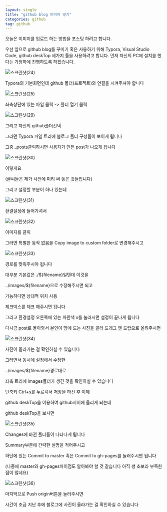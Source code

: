```yaml
---
layout: single
title: "github blog 이미지 넣기"
categories: github
tag: github
---
```


오늘은 이미지를 업로드 하는 방법을 포스팅 하려고 합니다.

우선 앞으로 github blog를 꾸미기 혹은 사용하기 위해 
Typora, Visual Studio Code, github deskTop
세가지 툴을 사용하려고 합니다.
먼저 자신의 PC에 설치를 했다는 가정하에 진행하도록 하겠습니다.

![스크린샷(24)](/images/2021-11-22-image/스크린샷(24).png)

Typora의 기본화면인데 github 폴더(프로젝트)와 연결을 시켜주셔야 합니다



![스크린샷(25)](/images/2021-11-22-image/스크린샷(25).png)

좌측상단에 있는 파일 클릭 -> 폴더 열기 클릭



![스크린샷(29)](/images/2021-11-22-image/스크린샷(29).png)

그리고 자신의 github폴더선택

그러면 Typora 파일 트리에 블로그 폴더 구성들이 보이게 됩니다

그중 _posts클릭하시면 사용자가 만든 post가 나오게 됩니다



![스크린샷(30)](/images/2021-11-22-image/스크린샷(30).png)

이렇게요

(글씨들은 제가 사전에 미리 써 놓은 것들입니다)



그리고 설정할 부분이 하나 있는데

![스크린샷(31)](/images/2021-11-22-image/스크린샷(31).png)

환결설정에 들어가셔서

![스크린샷(32)](/images/2021-11-22-image/스크린샷(32).png)

이미지를 클릭

그러면 특별한 동작 없음을 Copy image to custom folder로 변경해주시고

![스크린샷(33)](/images/2021-11-22-image/스크린샷(33).png)

경로를 맞춰주시야 됩니다

대부분  기본값은 ./${filename}일텐데  이것을

../images/${filename}으로 수정해주시면 되고

가능하다면 상대적 위치 사용 

체크박스를 체크 해주시면 됩니다

그리고 환경설정 오른쪽에 있는 파란색 x를 눌러시면 설정이 끝나게 됩니다



다시금 post로 돌아와서 본인이 맘에 드는 사진을 골라 드래그 앤 드랍으로 올려주시면

![스크린샷(34)](/images/2021-11-22-image/스크린샷(34).png)

사진이 올라가는 걸 확인하실 수 있습니다

그러면서 동시에 설정에서 수정한

../images/${filename}경로대로

좌측 트리에 images폴더가 생긴 것을 확인하실 수 있습니다



단축키 Ctrl+s를 누르셔서 저장을 하신  후 이제

github deskTop을 이용하여 github서버에 올리게 되는데

github deskTop을 보시면

![스크린샷(35)](/images/2021-11-22-image/스크린샷(35).png)

Changes에 바뀐 폴더들이 나타나게 됩니다

Summary부분에 간략한 설명을 적어주시고

하단에 있는 Commit to master 혹은 Commit to gh-pages를 눌러주시면 됩니다

(나중에 master와  gh-pages차이점도 알아봐야 할 것 같습니다 아직 쌩 초보라 부족한 점이 많네요)

![스크린샷(36)](/images/2021-11-22-image/스크린샷(36).png)



마지막으로 Push origin버튼을 눌러주시면

시간이 조금 지난 후에 블로그에 사진이 올라가는 걸 확인하실 수 있습니다



